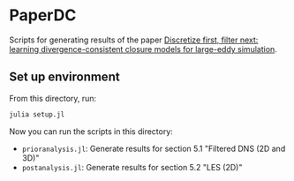 # PaperDC

Scripts for generating results of the paper
[Discretize first, filter next: learning divergence-consistent closure models for large-eddy simulation](https://arxiv.org/abs/2403.18088).

## Set up environment

From this directory, run:

```sh
julia setup.jl
```

Now you can run the scripts in this directory:

- `prioranalysis.jl`: Generate results for section 5.1 "Filtered DNS (2D and 3D)"
- `postanalysis.jl`: Generate results for section 5.2 "LES (2D)"
